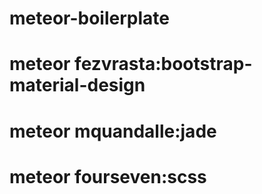 # meteor-boilerplate
# meteor fezvrasta:bootstrap-material-design
# meteor mquandalle:jade
# meteor fourseven:scss
